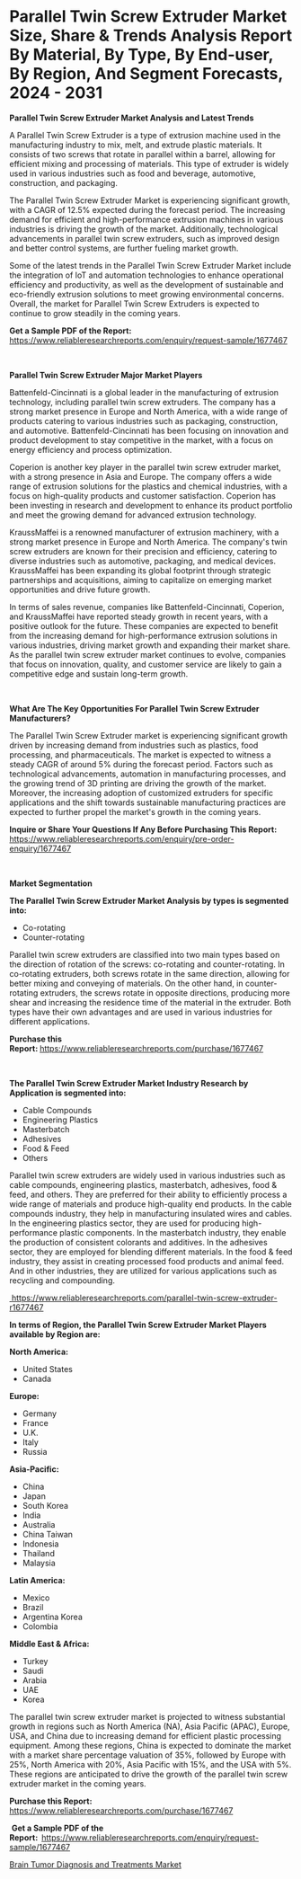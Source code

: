 <p><h1>Parallel Twin Screw Extruder Market Size, Share & Trends Analysis Report By Material, By Type, By End-user, By Region, And Segment Forecasts, 2024 - 2031</h1></p><p><strong>Parallel Twin Screw Extruder Market Analysis and Latest Trends</strong></p>
<p><p>A Parallel Twin Screw Extruder is a type of extrusion machine used in the manufacturing industry to mix, melt, and extrude plastic materials. It consists of two screws that rotate in parallel within a barrel, allowing for efficient mixing and processing of materials. This type of extruder is widely used in various industries such as food and beverage, automotive, construction, and packaging.</p><p>The Parallel Twin Screw Extruder Market is experiencing significant growth, with a CAGR of 12.5% expected during the forecast period. The increasing demand for efficient and high-performance extrusion machines in various industries is driving the growth of the market. Additionally, technological advancements in parallel twin screw extruders, such as improved design and better control systems, are further fueling market growth.</p><p>Some of the latest trends in the Parallel Twin Screw Extruder Market include the integration of IoT and automation technologies to enhance operational efficiency and productivity, as well as the development of sustainable and eco-friendly extrusion solutions to meet growing environmental concerns. Overall, the market for Parallel Twin Screw Extruders is expected to continue to grow steadily in the coming years.</p></p>
<p><strong>Get a Sample PDF of the Report:&nbsp;</strong> <a href="https://www.reliableresearchreports.com/enquiry/request-sample/1677467">https://www.reliableresearchreports.com/enquiry/request-sample/1677467</a></p>
<p>&nbsp;</p>
<p><strong>Parallel Twin Screw Extruder Major Market Players</strong></p>
<p><p>Battenfeld-Cincinnati is a global leader in the manufacturing of extrusion technology, including parallel twin screw extruders. The company has a strong market presence in Europe and North America, with a wide range of products catering to various industries such as packaging, construction, and automotive. Battenfeld-Cincinnati has been focusing on innovation and product development to stay competitive in the market, with a focus on energy efficiency and process optimization.</p><p>Coperion is another key player in the parallel twin screw extruder market, with a strong presence in Asia and Europe. The company offers a wide range of extrusion solutions for the plastics and chemical industries, with a focus on high-quality products and customer satisfaction. Coperion has been investing in research and development to enhance its product portfolio and meet the growing demand for advanced extrusion technology.</p><p>KraussMaffei is a renowned manufacturer of extrusion machinery, with a strong market presence in Europe and North America. The company's twin screw extruders are known for their precision and efficiency, catering to diverse industries such as automotive, packaging, and medical devices. KraussMaffei has been expanding its global footprint through strategic partnerships and acquisitions, aiming to capitalize on emerging market opportunities and drive future growth.</p><p>In terms of sales revenue, companies like Battenfeld-Cincinnati, Coperion, and KraussMaffei have reported steady growth in recent years, with a positive outlook for the future. These companies are expected to benefit from the increasing demand for high-performance extrusion solutions in various industries, driving market growth and expanding their market share. As the parallel twin screw extruder market continues to evolve, companies that focus on innovation, quality, and customer service are likely to gain a competitive edge and sustain long-term growth.</p></p>
<p>&nbsp;</p>
<p><strong>What Are The Key Opportunities For Parallel Twin Screw Extruder Manufacturers?</strong></p>
<p><p>The Parallel Twin Screw Extruder market is experiencing significant growth driven by increasing demand from industries such as plastics, food processing, and pharmaceuticals. The market is expected to witness a steady CAGR of around 5% during the forecast period. Factors such as technological advancements, automation in manufacturing processes, and the growing trend of 3D printing are driving the growth of the market. Moreover, the increasing adoption of customized extruders for specific applications and the shift towards sustainable manufacturing practices are expected to further propel the market's growth in the coming years.</p></p>
<p><strong>Inquire or Share Your Questions If Any Before Purchasing This Report:</strong> <a href="https://www.reliableresearchreports.com/enquiry/pre-order-enquiry/1677467">https://www.reliableresearchreports.com/enquiry/pre-order-enquiry/1677467</a></p>
<p>&nbsp;</p>
<p><strong>Market Segmentation</strong></p>
<p><strong>The Parallel Twin Screw Extruder Market Analysis by types is segmented into:</strong></p>
<p><ul><li>Co-rotating</li><li>Counter-rotating</li></ul></p>
<p><p>Parallel twin screw extruders are classified into two main types based on the direction of rotation of the screws: co-rotating and counter-rotating. In co-rotating extruders, both screws rotate in the same direction, allowing for better mixing and conveying of materials. On the other hand, in counter-rotating extruders, the screws rotate in opposite directions, producing more shear and increasing the residence time of the material in the extruder. Both types have their own advantages and are used in various industries for different applications.</p></p>
<p><strong>Purchase this Report:&nbsp;</strong><a href="https://www.reliableresearchreports.com/purchase/1677467">https://www.reliableresearchreports.com/purchase/1677467</a></p>
<p>&nbsp;</p>
<p><strong>The Parallel Twin Screw Extruder Market Industry Research by Application is segmented into:</strong></p>
<p><ul><li>Cable Compounds</li><li>Engineering Plastics</li><li>Masterbatch</li><li>Adhesives</li><li>Food & Feed</li><li>Others</li></ul></p>
<p><p>Parallel twin screw extruders are widely used in various industries such as cable compounds, engineering plastics, masterbatch, adhesives, food & feed, and others. They are preferred for their ability to efficiently process a wide range of materials and produce high-quality end products. In the cable compounds industry, they help in manufacturing insulated wires and cables. In the engineering plastics sector, they are used for producing high-performance plastic components. In the masterbatch industry, they enable the production of consistent colorants and additives. In the adhesives sector, they are employed for blending different materials. In the food & feed industry, they assist in creating processed food products and animal feed. And in other industries, they are utilized for various applications such as recycling and compounding.</p></p>
<p><a href="https://www.reliableresearchreports.com/parallel-twin-screw-extruder-r1677467">&nbsp;https://www.reliableresearchreports.com/parallel-twin-screw-extruder-r1677467</a></p>
<p><strong>In terms of Region, the Parallel Twin Screw Extruder Market Players available by Region are:</strong></p>
<p>
    <p> <strong> North America: </strong>
        <ul>
            <li>United States</li>
            <li>Canada</li>
        </ul>
        </p> 
    <p> <strong> Europe: </strong>
        <ul>
            <li>Germany</li>
            <li>France</li>
            <li>U.K.</li>
            <li>Italy</li>
            <li>Russia</li>
        </ul>
        </p> 
    <p> <strong> Asia-Pacific: </strong>
        <ul>
            <li>China</li>
            <li>Japan</li>
            <li>South Korea</li>
            <li>India</li>
            <li>Australia</li>
            <li>China Taiwan</li>
            <li>Indonesia</li>
            <li>Thailand</li>
            <li>Malaysia</li>
        </ul>
        </p> 
    <p> <strong> Latin America: </strong>
        <ul>
            <li>Mexico</li>
            <li>Brazil</li>
            <li>Argentina Korea</li>
            <li>Colombia</li>
        </ul>
        </p> 
    <p> <strong> Middle East & Africa: </strong>
        <ul>
            <li>Turkey</li>
            <li>Saudi</li>
            <li>Arabia</li>
            <li>UAE</li>
            <li>Korea</li>
        </ul>
    </p>
    </p>
<p><p>The parallel twin screw extruder market is projected to witness substantial growth in regions such as North America (NA), Asia Pacific (APAC), Europe, USA, and China due to increasing demand for efficient plastic processing equipment. Among these regions, China is expected to dominate the market with a market share percentage valuation of 35%, followed by Europe with 25%, North America with 20%, Asia Pacific with 15%, and the USA with 5%. These regions are anticipated to drive the growth of the parallel twin screw extruder market in the coming years.</p></p>
<p><strong>Purchase this Report: </strong><a href="https://www.reliableresearchreports.com/purchase/1677467">https://www.reliableresearchreports.com/purchase/1677467</a></p>
<p>&nbsp;<strong>Get a Sample PDF of the Report:&nbsp;&nbsp;</strong><a href="https://www.reliableresearchreports.com/enquiry/request-sample/1677467">https://www.reliableresearchreports.com/enquiry/request-sample/1677467</a></p>
<p><strong></strong></p>
<p><p><a href="https://github.com/Raeloodard576457/Market-Research-Report-List-1/blob/main/brain-tumor-diagnosis-and-treatments-market.md">Brain Tumor Diagnosis and Treatments Market</a></p></p>